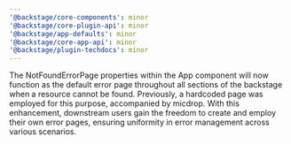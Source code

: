 ```yaml
---
'@backstage/core-components': minor
'@backstage/core-plugin-api': minor
'@backstage/app-defaults': minor
'@backstage/core-app-api': minor
'@backstage/plugin-techdocs': minor
---
```


The NotFoundErrorPage properties within the App component will now function as the default error page throughout all sections of the backstage when a resource cannot be found. Previously, a hardcoded page was employed for this purpose, accompanied by micdrop. With this enhancement, downstream users gain the freedom to create and employ their own error pages, ensuring uniformity in error management across various scenarios.
